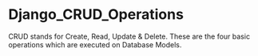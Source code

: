 # Django_CRUD_Operations
CRUD stands for Create, Read, Update & Delete. These are the four basic operations which are executed on Database Models.
